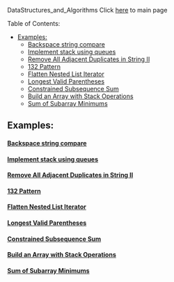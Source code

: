 DataStructures_and_Algorithms
Click [here](../README.md) to main page

Table of Contents:
- [Examples:](#examples)
    - [Backspace string compare](#backspace-string-compare)
    - [Implement stack using queues](#implement-stack-using-queues)
    - [Remove All Adjacent Duplicates in String II](#remove-all-adjacent-duplicates-in-string-ii)
    - [132 Pattern](#132-pattern)
    - [Flatten Nested List Iterator](#flatten-nested-list-iterator)
    - [Longest Valid Parentheses](#longest-valid-parentheses)
    - [Constrained Subsequence Sum](#constrained-subsequence-sum)
    - [Build an Array with Stack Operations](#build-an-array-with-stack-operations)
    - [Sum of Subarray Minimums](#sum-of-subarray-minimums)


## Examples:
#### [Backspace string compare](backspace_string_compare/description.md)
#### [Implement stack using queues](implement_stack_using_queues/description.md)
#### [Remove All Adjacent Duplicates in String II](remove_all_adjacent_duplicates_in_string_II/description.md)
#### [132 Pattern](132_pattern/description.md)
#### [Flatten Nested List Iterator](flatten_nested_list_iterator/description.md)
#### [Longest Valid Parentheses](longest_valid_parentheses/description.md)
#### [Constrained Subsequence Sum](./constrained_subsequence_sum/description.md)
#### [Build an Array with Stack Operations](./build_an_array_with_stack_operations/description.md)
#### [Sum of Subarray Minimums](./sum_of_subarray_minimums/description.md)